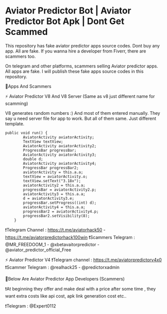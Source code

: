 # Aviator Predictor Bot | Aviator Predictor Bot Apk | Dont Get Scammed
This repository has fake aviator predictor apps source codes. Dont buy any app. All are fake. If you wanna hire a developer from Fiverr, there are scammers too.

On telegram and other platforms, scammers selling Aviator predictor apps. All apps are fake. I will publish these fake apps source codes in this repository.

🚩Apps And Scammers

⚡ Aviator Predictor V8 And V8 Server (Same as v8 just different name for scamming)

V8 generates random numbers :) And most of them entered manually. They say u need server file for app to work. But all of them same. Just different template.

```
public void run() {
        AviatorActivity aviatorActivity;
        TextView textView;
        AviatorActivity aviatorActivity2;
        ProgressBar progressBar;
        AviatorActivity aviatorActivity3;
        double d;
        AviatorActivity aviatorActivity4;
        ProgressBar progressBar2;
        aviatorActivity = this.a.a;
        textView = aviatorActivity.o;
        textView.setText("3.18x");
        aviatorActivity2 = this.a.a;
        progressBar = aviatorActivity2.p;
        aviatorActivity3 = this.a.a;
        d = aviatorActivity3.e;
        progressBar.setProgress((int) d);
        aviatorActivity4 = this.a.a;
        progressBar2 = aviatorActivity4.p;
        progressBar2.setVisibility(8);
    }
```   



❗Telegram Channel : https://t.me/aviatorhack50 - https://t.me/aviatorpredictorhack100win
❗Scammers Telegram : @MR_FREEDOOM_1 - @xbetavaitorpredictor - @aviator_predictor_official_Free

⚡ Aviator Predictor V4
❗Telegram channel : https://t.me/aviatorpredictorv4x0
❗Scammer Telegram : @realhack25 - @predictorxadmin

🚩Below Are Aviator Predictor App Developers (Scammers)

❗At beginning they offer and make deal with a price after some time , they want extra costs like api cost, apk link generation cost etc..

❗Telegram : @Expert0112
